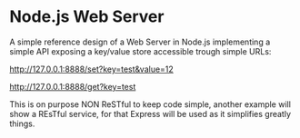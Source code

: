 
Node.js Web Server
=============

A simple reference design of a Web Server in Node.js implementing a simple API exposing a key/value store accessible trough simple URLs:

http://127.0.0.1:8888/set?key=test&value=12

http://127.0.0.1:8888/get?key=test

This is on purpose NON ReSTful to keep code simple, another example will show a REsTful service, for that Express will be used as it simplifies greatly things.

